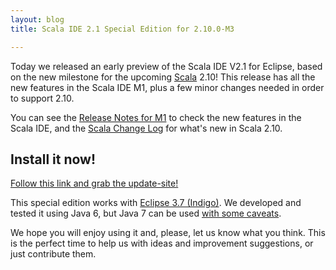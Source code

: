 ```yaml
---
layout: blog
title: Scala IDE 2.1 Special Edition for 2.10.0-M3

---
```


Today we released an early preview of the Scala IDE V2.1 for Eclipse, based on the new milestone
for the upcoming [Scala][scala] 2.10! This release has all the new features in the Scala IDE M1, 
plus a few minor changes needed in order to support 2.10.

You can see the [Release Notes for M1][release-notes-m1] to check the new features in the Scala IDE,
and the [Scala Change Log][changelog-scala-m3] for what's new in Scala 2.10.


## Install it now!

[Follow this link and grab the update-site!][milestone-download]

This special edition works with 
[Eclipse 3.7 (Indigo)][indigo]. We developed and tested it using Java 6, but Java 7 can be used 
[with some caveats][ide-java7].

We hope you will enjoy using it and, please, let us know what you think. This is the perfect time to help us 
with ideas and improvement suggestions, or just contribute them.

[scala]: http://www.scala-lang.org/
[milestone-download]: /download/milestone.html
[release-notes-m1]: /blog/release-notes-2.1-Milestone-1.html
[changelog-scala-m3]: http://www.scala-lang.org/node/12659
[ide-java7]: /blog/java-7.html
[indigo]: http://www.eclipse.org/downloads/packages/release/indigo/sr2
